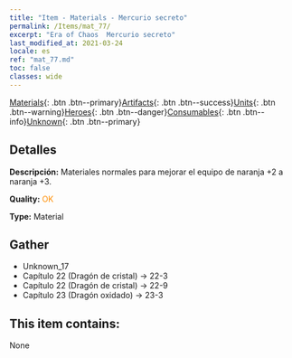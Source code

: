 ```yaml
---
title: "Item - Materials - Mercurio secreto"
permalink: /Items/mat_77/
excerpt: "Era of Chaos  Mercurio secreto"
last_modified_at: 2021-03-24
locale: es
ref: "mat_77.md"
toc: false
classes: wide
---
```

 [Materials](/es/Items/){: .btn .btn--primary}[Artifacts](/es/Items/Artifacts/){: .btn .btn--success}[Units](/es/Items/Units/){: .btn .btn--warning}[Heroes](/es/Items/Heroes/){: .btn .btn--danger}[Consumables](/es/Items/Consumables/){: .btn .btn--info}[Unknown](/es/Items/Unknown/){: .btn .btn--primary}

## Detalles
 **Descripción:** Materiales normales para mejorar el equipo de naranja +2 a naranja +3.

 **Quality:** <span style="color: #FF8C00">OK</span>

 **Type:** Material

## Gather

*    Unknown_17 
*    Capítulo 22 (Dragón de cristal) -> 22-3 
*    Capítulo 22 (Dragón de cristal) -> 22-9 
*    Capítulo 23 (Dragón oxidado) -> 23-3 

## This item contains:

  None

